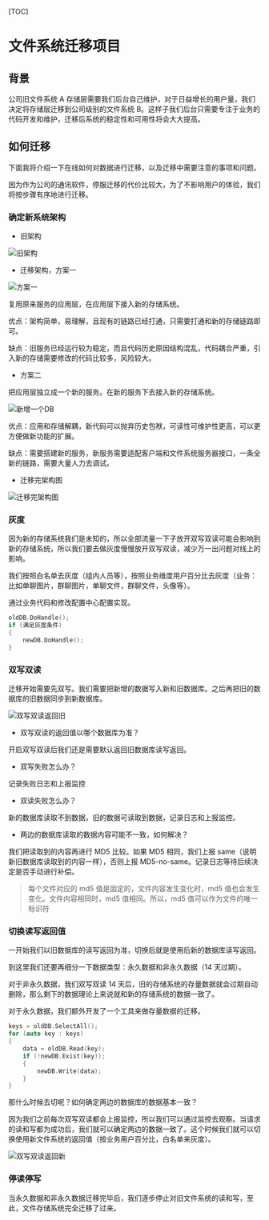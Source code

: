 [TOC]

# 文件系统迁移项目

## 背景

公司旧文件系统 A 存储层需要我们后台自己维护，对于日益增长的用户量，我们决定将存储层迁移到公司级别的文件系统 B。这样子我们后台只需要专注于业务的代码开发和维护，迁移后系统的稳定性和可用性将会大大提高。

## 如何迁移

下面我将介绍一下在线如何对数据进行迁移，以及迁移中需要注意的事项和问题。

因为作为公司的通讯软件，停服迁移的代价比较大，为了不影响用户的体验，我们将按步骤有序地进行迁移。

### 确定新系统架构

- 旧架构

![旧架构](.文件系统迁移项目.assets/旧架构.png)

- 迁移架构，方案一

![方案一](.文件系统迁移项目.assets/方案一.png)

复用原来服务的应用层，在应用层下接入新的存储系统。

优点：架构简单，易理解，且现有的链路已经打通，只需要打通和新的存储链路即可。

缺点：旧服务已经运行较为稳定，而且代码历史原因结构混乱，代码耦合严重，引入新的存储需要修改的代码比较多，风险较大。

- 方案二

把应用层独立成一个新的服务。在新的服务下去接入新的存储系统。

![新增一个DB](.文件系统迁移项目.assets/新增一个DB.png)

优点：应用和存储解耦，新代码可以抛弃历史包袱，可读性可维护性更高，可以更方便做新功能的扩展。

缺点：需要搭建新的服务，新服务需要适配客户端和文件系统服务器接口，一条全新的链路，需要大量人力去调试。

- 迁移完架构图

![迁移完架构图](.文件系统迁移项目.assets/迁移完架构图.png)

### 灰度

因为新的存储系统我们是未知的，所以全部流量一下子放开双写双读可能会影响到新的存储系统，所以我们要去做灰度慢慢放开双写双读，减少万一出问题对线上的影响。

我们按照白名单去灰度（组内人员等），按照业务维度用户百分比去灰度（业务：比如单聊图片，群聊图片，单聊文件，群聊文件，头像等）。

通过业务代码和修改配置中心配置实现。

```c++
oldDB.DoHandle();
if (满足灰度条件)
{
	newDB.DoHandle();
}
```

### 双写双读

迁移开始需要先双写。我们需要把新增的数据写入新和旧数据库。之后再把旧的数据库的旧数据同步到新数据库。

![双写双读返回旧](.文件系统迁移项目.assets/双写双读返回旧.png)

- 双写双读的返回值以哪个数据库为准？

开启双写双读后我们还是需要默认返回旧数据库读写返回。

- 双写失败怎么办？

记录失败日志和上报监控

- 双读失败怎么办？

新的数据库读取不到数据，旧的数据可读取到数据，记录日志和上报监控。

- 两边的数据库读取的数据内容可能不一致，如何解决？

我们把读取到的内容再进行 MD5 比较。如果 MD5 相同，我们上报 same（说明新旧数据库读取到的内容一样），否则上报 MD5-no-same。记录日志等待后续决定是否手动进行补偿。

> 每个文件对应的 md5 值是固定的，文件内容发生变化时，md5 值也会发生变化。文件内容相同时，md5 值相同。所以，md5 值可以作为文件的唯一标识符

### 切换读写返回值

一开始我们以旧数据库的读写返回为准，切换后就是使用后新的数据库读写返回。

到这里我们还要再细分一下数据类型：永久数据和非永久数据（14 天过期）。

对于非永久数据，我们双写双读 14 天后，旧的存储系统的存量数据就会过期自动删除，那么剩下的数据理论上来说就和新的存储系统的数据一致了。

对于永久数据，我们额外开发了一个工具来做存量数据的迁移。

```c++
keys = oldDB.SelectAll();
for (auto key : keys)
{
	data = oldDB.Read(key);
	if (!newDB.Exist(key));
	{
		newDB.Write(data);
	}
}
```

那什么时候去切呢？如何确定两边的数据库的数据基本一致？

因为我们之前每次双写双读都会上报监控，所以我们可以通过监控去观察。当请求的读和写都为成功后，我们就可以确定两边的数据一致了。这个时候我们就可以切换使用新文件系统的返回值（按业务用户百分比，白名单来灰度）。

![双写双读返回新](.文件系统迁移项目.assets/双写双读返回新.png)

### 停读停写

当永久数据和非永久数据迁移完毕后，我们逐步停止对旧文件系统的读和写，至此，文件存储系统完全迁移了过来。

